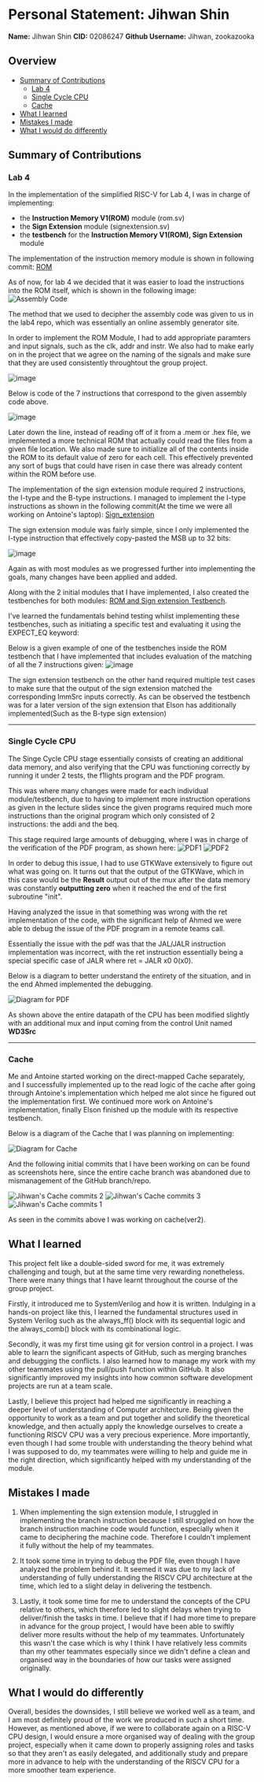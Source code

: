  # Personal Statement: Jihwan Shin

**Name:** Jihwan Shin
**CID:** 02086247
**Github Username:** Jihwan, zookazooka

## Overview

  - [Summary of Contributions](#summary-of-contributions)
    - [Lab 4](#lab-4)
    - [Single Cycle CPU](#single-cycle-cpu)
    - [Cache](#cache) 
- [What I learned](#what-i-learned)
- [Mistakes I made](#mistakes-i-made)
- [What I would do differently](#what-i-would-do-differently)

## Summary of Contributions

### Lab 4

In the implementation of the simplified RISC-V for Lab 4, I was in charge of implementing:
- the **Instruction Memory V1(ROM)** module (rom.sv)
- the **Sign Extension** module (signextension.sv)
- the **testbench** for the **Instruction Memory V1(ROM), Sign Extension** module

The implementation of the instruction memory module is shown in following commit: [ROM](https://github.com/aa6dcc/RISC-V-Team2/commit/dd101547daddd0602ca33e8654cb0f617a4838dd#diff-728ebb3841732dd9fdfee444ed5151375b39932d8280e26bb8821cffc501530d)

As of now, for lab 4 we decided that it was easier to load the instructions into the ROM itself, which is shown in the following image: ![Assembly Code](https://github.com/EIE2-IAC-Labs/Lab4-Reduced-RISC-V/blob/main/images/code1.jpg)

The method that we used to decipher the assembly code was given to us in the lab4 repo, which was essentially an online assembly generator site.

In order to implement the ROM Module, I had to add appropriate paramters and input signals, such as the clk, addr and instr. We also had to make early on in the project that we agree on the naming of the signals and make sure that they are used consistently throughtout the group project.

![image](https://github.com/user-attachments/assets/70298701-886b-430a-9e98-0a74974fc909)

Below is code of the 7 instructions that correspond to the given assembly code above.

![image](https://github.com/user-attachments/assets/52c6d9eb-2177-446c-86a0-34061cf092bd)

Later down the line, instead of reading off of it from a .mem or .hex file, we implemented a more technical ROM that actually could read the files from a given file location. We also made sure to initialize all of the contents inside the ROM to its default value of zero for each cell. This effectively prevented any sort of bugs that could have risen in case there was already content within the ROM before use.

The implementation of the sign extension module required 2 instructions, the I-type and the B-type instructions. I managed to implement the I-type instructions as shown in the following commit(At the time we were all working on Antoine's laptop): [Sign_extension](https://github.com/aa6dcc/RISC-V-Team2/commit/f332eedb3b22298e2e9759f0b920a9d4794d299e)

The sign extension module was fairly simple, since I only implemented the I-type instruction that effectively copy-pasted the MSB up to 32 bits:

![image](https://github.com/user-attachments/assets/ee01ef8c-8a95-4a7d-aa84-e4e145a78b22)

Again as with most modules as we progressed further into implementing the goals, many changes have been applied and added.

Along with the 2 initial modules that I have implemented, I also created the testbenches for both modules: [ROM and Sign extension Testbench](https://github.com/aa6dcc/RISC-V-Team2/commit/a1d1e32ab6dbc1e5fb438f5bcfbbe530a0d8f907#diff-b3d3cff2c77df15f509d38ec33d3a1ba5be630fabbccbae9ccb7bed8928e5900).

I've learned the fundamentals behind testing whilst implementing these testbenches, such as initiating a specific test and evaluating it using the EXPECT_EQ keyword:

Below is a given example of one of the testbenches inside the ROM testbench that I have implemented that includes evaluation of the matching of all the 7 instructions given:
![image](https://github.com/user-attachments/assets/dba071e2-df10-4676-9105-adcbd6bfd0cd)

The sign extension testbench on the other hand required multiple test cases to make sure that the output of the sign extension matched the corresponding ImmSrc inputs correctly. As can be observed the testbench was for a later version of the sign extension that Elson has additionally implemented(Such as the B-type sign extension)

---
### Single Cycle CPU

The Singe Cycle CPU stage essentially consists of creating an additional data memory, and also verifying that the CPU was functioning correctly by running it under 2 tests, the f1lights program and the PDF program.

This was where many changes were made for each individual module/testbench, due to having to implement more instruction operations as given in the lecture slides since the given programs required much more instructions than the original program which only consisted of 2 instructions: the addi and the beq.

This stage required large amounts of debugging, where I was in charge of the verification of the PDF program, as shown here: ![PDF1](https://github.com/user-attachments/assets/99c1c954-8ee2-449d-adaf-65545aee1a77)
![PDF2](https://github.com/user-attachments/assets/69986156-2fd2-4172-a027-798fa61d4a58)

In order to debug this issue, I had to use GTKWave extensively to figure out what was going on. It turns out that the output of the GTKWave, which in this case would be the **Result** output out of the mux after the data memory was constantly **outputting zero** when it reached the end of the first subroutine "init".

Having analyzed the issue in that something was wrong with the ret implementation of the code, with the significant help of Ahmed we were able to debug the issue of the PDF program in a remote teams call.

Essentially the issue with the pdf was that the JAL/JALR instruction implementation was incorrect, with the ret instruction essentially being a special specific case of JALR where ret = JALR x0 0(x0).

Below is a diagram to better understand the entirety of the situation, and in the end Ahmed implemented the debugging.

![Diagram for PDF](https://github.com/user-attachments/assets/933e7c78-4d48-4d4e-a3bb-65d8780b2629)

As shown above the entire datapath of the CPU has been modified slightly with an additional mux and input coming from the control Unit named **WD3Src**

---
### Cache

Me and Antoine started working on the direct-mapped Cache separately, and I successfully implemented up to the read logic of the cache after going through Antoine's implementation which helped me alot since he figured out the implementation first. We continued more work on Antoine's implementation, finally Elson finished up the module with its respective testbench.

Below is a diagram of the Cache that I was planning on implementing:

![Diagram for Cache](https://github.com/user-attachments/assets/45d3f703-6500-419b-b420-06ce7d5806c4)

And the following initial commits that I have been working on can be found as screenshots here, since the entire cache branch was abandoned due to mismanagement of the GitHub branch/repo.

![Jihwan's Cache commits 2](https://github.com/user-attachments/assets/29cbfa48-a740-48b2-a68b-a44c03d4c60e)
![Jihwan's Cache commits 3](https://github.com/user-attachments/assets/c1f095dd-57ce-422d-89c6-166d3ff0d4f0)
![Jihwan's Cache commits 1](https://github.com/user-attachments/assets/6447b236-3d5a-4a24-891b-37bdbd769da6)

As seen in the commits above I was working on cache(ver2).

## What I learned

This project felt like a double-sided sword for me, it was extremely challenging and tough, but at the same time very rewarding nonetheless. There were many things that I have learnt throughout the course of the group project.

Firstly, it introduced me to SystemVerilog and how it is written. Indulging in a hands-on project like this, I learned the fundamental structures used in System Verilog such as the always_ff() block with its sequential logic and the always_comb() block with its combinational logic. 

Secondly, it was my first time using git for version control in a project. I was able to learn the significant aspects of GitHub, such as merging branches and debugging the conflicts. I also learned how to manage my work with my other teammates using the pull/push function within GitHub. It also significantly improved my insights into how common software development projects are run at a team scale. 

Lastly, I believe this project had helped me significantly in reaching a deeper level of understanding of Computer architecture. Being given the opportunity to work as a team and put together and solidify the theoretical knowledge, and then actually apply the knowledge ourselves to create a functioning RISCV CPU was a very precious experience. More importantly, even though I had some trouble with understanding the theory behind what I was supposed to do, my teammates were willing to help and guide me in the right direction, which significantly helped with my understanding of the module.

## Mistakes I made

1. When implementing the sign extension module, I struggled in implementing the branch instruction because I still struggled on how the branch instruction machine code would function, especially when it came to deciphering the machine code. Therefore I couldn't implement it fully without the help of my teammates.

2. It took some time in trying to debug the PDF file, even though I have analyzed the problem behind it. It seemed it was due to my lack of understanding of fully understanding  the RISCV CPU architecture at the time, which led to a slight delay in delivering the testbench.

3. Lastly, it took some time for me to understand the concepts of the CPU relative to others, which therefore led to slight delays when trying to deliver/finish the tasks in time. I believe that if I had more time to prepare in advance for the group project, I would have been able to swiftly deliver more results without the help of my teammates. Unfortunately this wasn't the case which is why I think I have relatively less commits than my other teammates especially since we didn't define a clean and organised way in the boundaries of how our tasks were assigned originally.

## What I would do differently

Overall, besides the downsides, I still believe we worked well as a team, and I am most definitely proud of the work we produced in such a short time. However, as mentioned above, if we were to collaborate again on a RISC-V CPU design, I would ensure a more organised way of dealing with the group project, especially when it came down to properly assigning roles and tasks so that they aren't as easily delegated, and additionally study and prepare more in advance to help with the understanding of the RISCV CPU for a more smoother team experience.
